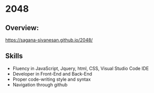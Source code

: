 # 2048

## Overview:
https://sagana-sivanesan.github.io/2048/

## Skills
* Fluency in JavaScript, Jquery, html, CSS, Visual Studio Code IDE
* Developer in Front-End and Back-End
* Proper code-writing style and syntax
* Navigation through github
